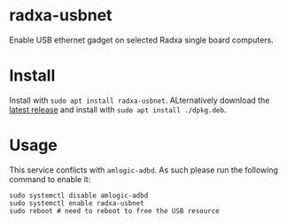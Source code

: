 # radxa-usbnet
Enable USB ethernet gadget on selected Radxa single board computers.

# Install
Install with `sudo apt install radxa-usbnet`. ALternatively download the [latest release](https://github.com/RadxaYuntian/radxa-usbnet/releases/latest) and install with `sudo apt install ./dpkg.deb`.

# Usage
This service conflicts with `amlogic-adbd`. As such please run the following command to enable it:
```
sudo systemctl disable amlogic-adbd
sudo systemctl enable radxa-usbnet
sudo reboot # need to reboot to free the USB resource
```